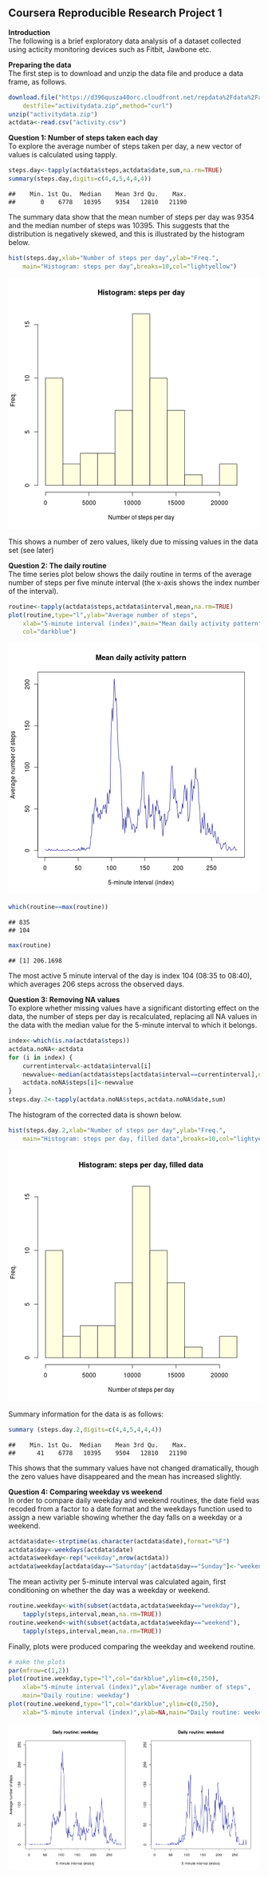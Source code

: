 Coursera Reproducible Research Project 1
-------------------------------------------
**Introduction**  
The following is a brief exploratory data analysis of a dataset collected using acticity monitoring devices such as Fitbit, Jawbone etc. 

**Preparing the data**  
The first step is to download and unzip the data file and produce a data frame, as follows.

```r
download.file("https://d396qusza40orc.cloudfront.net/repdata%2Fdata%2Factivity.zip",
    destfile="activitydata.zip",method="curl")
unzip("activitydata.zip")
actdata<-read.csv("activity.csv")
```
**Question 1: Number of steps taken each day**  
To explore the average number of steps taken per day, a new vector of values is calculated using tapply.


```r
steps.day<-tapply(actdata$steps,actdata$date,sum,na.rm=TRUE)
summary(steps.day,digits=c(4,4,5,4,4,4))
```

```
##    Min. 1st Qu.  Median    Mean 3rd Qu.    Max. 
##       0    6778   10395    9354   12810   21190
```

The summary data show that the mean number of steps per day was 9354 and the median number of steps was 10395. This suggests that the distribution is negatively skewed, and this is  illustrated by the histogram below.


```r
hist(steps.day,xlab="Number of steps per day",ylab="Freq.",
    main="Histogram: steps per day",breaks=10,col="lightyellow")
```

![plot of chunk unnamed-chunk-3](figure/unnamed-chunk-3-1.png) 

This shows a number of zero values, likely due to missing values in the data set (see later)

**Question 2: The daily routine**  
The time series plot below shows the daily routine in terms of the average number of steps per five minute interval (the x-axis shows the index number of the interval). 

```r
routine<-tapply(actdata$steps,actdata$interval,mean,na.rm=TRUE)
plot(routine,type="l",ylab="Average number of steps",
    xlab="5-minute interval (index)",main="Mean daily activity pattern",
    col="darkblue")
```

![plot of chunk unnamed-chunk-4](figure/unnamed-chunk-4-1.png) 


```r
which(routine==max(routine))
```

```
## 835 
## 104
```

```r
max(routine)
```

```
## [1] 206.1698
```

The most active 5 minute interval of the day is index 104 (08:35 to 08:40), which averages 206 steps across the observed days.

**Question 3: Removing NA values**  
To explore whether missing values have a significant distorting effect on the data, the number of steps per day is recalculated, replacing all NA values in the data with the median value for the 5-minute interval to which it belongs.


```r
index<-which(is.na(actdata$steps))
actdata.noNA<-actdata
for (i in index) {
    currentinterval<-actdata$interval[i]
    newvalue<-median(actdata$steps[actdata$interval==currentinterval],na.rm=TRUE)
    actdata.noNA$steps[i]<-newvalue
}
steps.day.2<-tapply(actdata.noNA$steps,actdata.noNA$date,sum)
```

The histogram of the corrected data is shown below.

```r
hist(steps.day.2,xlab="Number of steps per day",ylab="Freq.",
    main="Histogram: steps per day, filled data",breaks=10,col="lightyellow")
```

![plot of chunk unnamed-chunk-7](figure/unnamed-chunk-7-1.png) 

Summary information for the data is as follows:


```r
summary (steps.day.2,digits=c(4,4,5,4,4,4))
```

```
##    Min. 1st Qu.  Median    Mean 3rd Qu.    Max. 
##      41    6778   10395    9504   12810   21190
```

This shows that the summary values have not changed dramatically, though the zero values have disappeared and the mean has increased slightly.

**Question 4: Comparing weekday vs weekend**  
In order to compare daily weekday and weekend routines, the date field was recoded from a factor to a date format and the weekdays function used to assign a new variable showing whether the day falls on a weekday or a weekend.


```r
actdata$date<-strptime(as.character(actdata$date),format="%F")
actdata$day<-weekdays(actdata$date)
actdata$weekday<-rep("weekday",nrow(actdata))
actdata$weekday[actdata$day=="Saturday"|actdata$day=="Sunday"]<-"weekend"
```

The mean activity per 5-minute interval was calculated again, first conditioning on whether the day was a weekday or weekend.


```r
routine.weekday<-with(subset(actdata,actdata$weekday=="weekday"),
    tapply(steps,interval,mean,na.rm=TRUE))
routine.weekend<-with(subset(actdata,actdata$weekday=="weekend"),
    tapply(steps,interval,mean,na.rm=TRUE))
```

Finally, plots were produced comparing the weekday and weekend routine. 


```r
# make the plots
par(mfrow=c(1,2))
plot(routine.weekday,type="l",col="darkblue",ylim=c(0,250),
    xlab="5-minute interval (index)",ylab="Average number of steps",
    main="Daily routine: weekday")
plot(routine.weekend,type="l",col="darkblue",ylim=c(0,250),
    xlab="5-minute interval (index)",ylab=NA,main="Daily routine: weekend")
```

![plot of chunk unnamed-chunk-11](figure/unnamed-chunk-11-1.png) 













